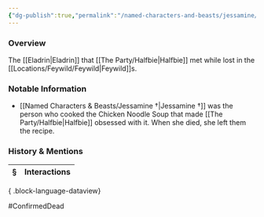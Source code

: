 ```yaml
---
{"dg-publish":true,"permalink":"/named-characters-and-beasts/jessamine/","tags":["NPC"],"updated":"2025-06-10T19:04:24.789+01:00"}
---
```



### Overview
The [[Eladrin\|Eladrin]] that [[The Party/Halfbie\|Halfbie]] met while lost in the [[Locations/Feywild/Feywild\|Feywild]]s. 

### Notable Information 
- [[Named Characters & Beasts/Jessamine †\|Jessamine †]] was the person who cooked the Chicken Noodle Soup that made [[The Party/Halfbie\|Halfbie]] obsessed with it. When she died, she left them the recipe. 

### History & Mentions
| § | Interactions |
| - | ------------ |

{ .block-language-dataview}

#ConfirmedDead